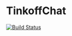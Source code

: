 # TinkoffChat
[![Build Status](https://travis-ci.org/IamMarik/TinkoffChat.svg?branch=HomeWork-14-CI)](https://travis-ci.org/IamMarik/TinkoffChat)
